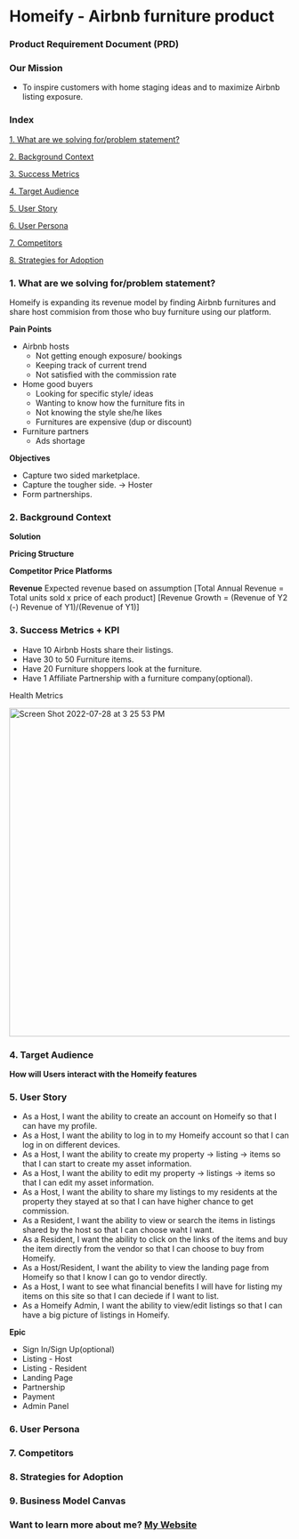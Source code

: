 # **Homeify** - Airbnb furniture product


### Product Requirement Document (PRD)

### Our Mission
- To inspire customers with home staging ideas and to maximize Airbnb listing exposure.



### Index

   [1. What are we solving for/problem statement?](https://github.com/Cay0331/Airbnb-furniture-profuct/edit/main/README.md#L20)
   
   [2. Background Context](https://github.com/Cay0331/Airbnb-furniture-profuct/edit/main/README.md#L27)
   
   [3. Success Metrics](https://github.com/Cay0331/Airbnb-furniture-profuct/edit/main/README.md#L41)
   
   [4. Target Audience](https://github.com/Cay0331/Airbnb-furniture-profuct/edit/main/README.md#L45)
   
   [5. User Story](https://github.com/Cay0331/Airbnb-furniture-profuct/edit/main/README.md#L51)
   
   [6. User Persona](https://github.com/Cay0331/Airbnb-furniture-profuct/edit/main/README.md#L54)
   
   [7. Competitors](https://github.com/Cay0331/Airbnb-furniture-profuct/edit/main/README.md#L57)
   
   [8. Strategies for Adoption](https://github.com/Cay0331/Airbnb-furniture-profuct/edit/main/README.md#L60)
   

### 1. What are we solving for/problem statement?
Homeify is expanding its revenue model by finding Airbnb furnitures and share host commision from those who buy furniture using our platform.

**Pain Points**
- Airbnb hosts
   - Not getting enough exposure/ bookings 
   - Keeping track of current trend
   - Not satisfied with the commission rate
- Home good buyers
   - Looking for specific style/ ideas
   - Wanting to know how the furniture fits in
   - Not knowing the style she/he likes
   - Furnitures are expensive (dup or discount)
- Furniture partners
   - Ads shortage

**Objectives**

- Capture two sided marketplace.
- Capture the tougher side. → Hoster
- Form partnerships.

### 2. Background Context

**Solution**

**Pricing Structure**

**Competitor Price Platforms**

**Revenue**
Expected revenue based on assumption 
[Total Annual Revenue = Total units sold x price of each product]
[Revenue Growth = (Revenue of Y2 (-) Revenue of Y1)/(Revenue of Y1)]


### 3. Success Metrics + KPI

- Have 10 Airbnb Hosts share their listings.
- Have 30 to 50 Furniture items.
- Have 20 Furniture shoppers look at the furniture.
- Have 1 Affiliate Partnership with a furniture company(optional).

Health Metrics

<img width="591" alt="Screen Shot 2022-07-28 at 3 25 53 PM" src="https://user-images.githubusercontent.com/51731106/181632710-cc91dfe5-28be-4724-955e-e8a20a8db917.png">

### 4. Target Audience


**How will Users interact with the Homeify features**


### 5. User Story

- As a Host, I want the ability to create an account on Homeify so that I can have my profile.
- As a Host, I want the ability to log in to my Homeify account so that I can log in on different devices.
- As a Host, I want the ability to create my property → listing → items so that I can start to create my asset information.
- As a Host, I want the ability to edit my property → listings → items so that I can edit my asset information.
- As a Host, I want the ability to share my listings to my residents at the property they stayed at so that I can have higher chance to get commission.
- As a Resident, I want the ability to view or search the items in listings shared by the host so that I can choose waht I want.
- As a Resident, I want the ability to click on the links of the items and buy the item directly from the vendor so that I can choose to buy from Homeify.
- As a Host/Resident, I want the ability to view the landing page from Homeify so that I know I can go to vendor directly.
- As a Host, I want to see what financial benefits I will have for listing my items on this site so that I can deciede if I want to list.
- As a Homeify Admin, I want the ability to view/edit listings so that I can have a big picture of listings in Homeify. 

**Epic**

- Sign In/Sign Up(optional)
- Listing - Host
- Listing - Resident
- Landing Page
- Partnership
- Payment
- Admin Panel

### 6. User Persona


### 7. Competitors


### 8. Strategies for Adoption


### 9. Business Model Canvas






### Want to learn more about me? [My Website](https://caychencom.wordpress.com/)




